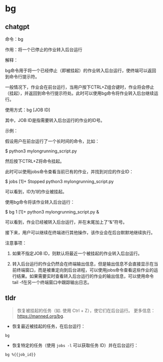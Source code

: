 # bg 
## chatgpt 
命令：bg

作用：将一个已停止的作业转入后台运行

解释：

bg命令用于将一个已经停止（即被挂起）的作业转入后台运行，使终端可以返回到命令行提示符。

一般情况下，作业会在前台运行，当用户按下CTRL+Z组合键时，作业将会停止（挂起），并返回到命令行提示符处。此时可以使用bg命令将作业转入后台继续运行。

使用方式：bg [JOB ID]

其中，JOB ID是指需要转入后台运行的作业的ID号。

示例：

假设用户在前台运行了一个长时间的命令，比如：

$ python3 mylongrunning_script.py

然后按下CTRL+Z将命令挂起。

此时可以使用jobs命令查看当前已有的作业，并找到对应的作业ID：

$ jobs
[1]+  Stopped                 python3 mylongrunning_script.py

可以看到，ID为1的作业被挂起。

使用bg命令将该作业转入后台运行：

$ bg 1
[1]+ python3 mylongrunning_script.py &

可以看到，作业已经被转入后台运行，并在末尾加上了“&”符号。

接下来，用户可以继续在终端进行其他操作，该作业会在后台默默地继续执行。

注意事项：

1. 如果不指定JOB ID，则默认将最近一个被挂起的作业转入后台运行。

2. 转入后台运行的作业仍然会在终端输出信息，但是输出信息不会直接显示在当前终端窗口，而是被重定向到后台进程，可以使用jobs命令查看这些作业的运行结果。如果需要实时查看转入后台运行的作业的输出信息，可以使用命令tail -f在另一个终端窗口中跟踪输出日志。 

## tldr 
 
> 恢复被挂起的任务（如. 使用 Ctrl + Z），使它们在后台运行。
> 更多信息：<https://manned.org/bg>.

- 恢复最近被挂起的任务，在后台运行：

`bg`

- 恢复特定的任务（使用 `jobs -l` 可以获取任务 ID）并在后台运行：

`bg %{{job_id}}`

